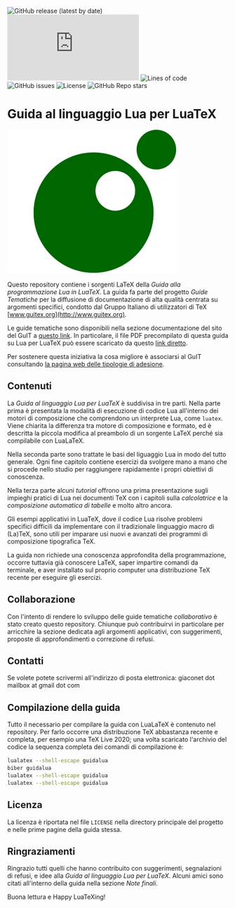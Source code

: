 ![GitHub release (latest by date)](https://img.shields.io/github/v/release/GuITeX/guidalua?label=current%20version)
![GitHub Workflow Status (event)](https://img.shields.io/github/workflow/status/GuITeX/guidalua/Compile%20LuaLaTeX%20main%20file%20guidalua.tex)
![Lines of code](https://img.shields.io/tokei/lines/github/GuITeX/guidalua)
![GitHub issues](https://img.shields.io/github/issues/GuITeX/guidalua)
![License](https://img.shields.io/badge/licence-LPPL%20%3E%3D1.3-green)
![GitHub Repo stars](https://img.shields.io/github/stars/GuITeX/guidalua?style=social)

Guida al linguaggio Lua per LuaTeX
==================================

![logo della guida tematica su Lua per LuaTeX](logoguidalua.svg)

Questo repository contiene i sorgenti LaTeX della *Guida alla programmazione Lua
in LuaTeX*. La guida fa parte del progetto *Guide Tematiche* per la diffusione
di documentazione di alta qualità centrata su argomenti specifici, condotto dal
Gruppo Italiano di utilizzatori di TeX [www.guitex.org](http://www.guitex.org).

Le guide tematiche sono disponibili nella sezione documentazione del sito del
GuIT a [questo link](https://www.guitex.org/home/it/documentazione). In
particolare, il file PDF precompilato di questa guida su Lua per LuaTeX può
essere scaricato da questo
[link diretto](http://www.guitex.org/home/images/doc/GuideGuIT/guidalua.pdf).

Per sostenere questa iniziativa la cosa migliore è associarsi al GuIT
consultando [la pagina web delle tipologie di
adesione](https://guitex.org/home/it/diventa-socio/associarsi-a-guit).

Contenuti
---------

La *Guida al linguaggio Lua per LuaTeX* è suddivisa in tre parti. Nella parte
prima è presentata la modalità di esecuzione di codice Lua all'interno dei
motori di composizione che comprendono un interprete Lua, come `luatex`. Viene
chiarita la differenza tra motore di composizione e formato, ed è descritta la
piccola modifica al preambolo di un sorgente LaTeX perché sia compilabile con
LuaLaTeX.

Nella seconda parte sono trattate le basi del liguaggio Lua in modo del tutto
generale. Ogni fine capitolo contiene esercizi da svolgere mano a mano che si
procede nello studio per raggiungere rapidamente i propri obiettivi di
conoscenza.

Nella terza parte alcuni *tutorial* offrono una prima presentazione sugli
impieghi pratici di Lua nei documenti TeX con i capitoli sulla *calcolatrice* e
la *composizione automatica di tabelle* e molto altro ancora.

Gli esempi applicativi in LuaTeX, dove il codice Lua risolve problemi specifici
difficili da implementare con il tradizionale linguaggio macro di (La)TeX, sono
utili per imparare usi nuovi e avanzati dei programmi di composizione
tipografica TeX.

La guida non richiede una conoscenza approfondita della programmazione, occorre
tuttavia già conoscere LaTeX, saper impartire comandi da terminale, e aver
installato sul proprio computer una distribuzione TeX recente per eseguire gli
esercizi.

Collaborazione
--------------

Con l'intento di rendere lo sviluppo delle guide tematiche *collaborativo* è
stato creato questo repository. Chiunque può contribuirvi in particolare per
arricchire la sezione dedicata agli argomenti applicativi, con suggerimenti,
proposte di approfondimenti o correzione di refusi.

Contatti
--------

Se volete potete scrivermi all'indirizzo di posta elettronica:
giaconet dot mailbox at gmail dot com

Compilazione della guida
------------------------

Tutto il necessario per compilare la guida con LuaLaTeX è contenuto nel
repository. Per farlo occorre una distribuzione TeX abbastanza recente e
completa, per esempio una TeX Live 2020; una volta scaricato l'archivio del
codice la sequenza completa dei comandi di compilazione è:

```bash
lualatex --shell-escape guidalua
biber guidalua
lualatex --shell-escape guidalua
lualatex --shell-escape guidalua
```

Licenza
-------

La licenza è riportata nel file `LICENSE` nella directory principale del
progetto e nelle prime pagine della guida stessa.

Ringraziamenti
--------------

Ringrazio tutti quelli che hanno contribuito con suggerimenti, segnalazioni di
refusi, e idee alla *Guida al linguaggio Lua per LuaTeX*. Alcuni amici sono
citati all'interno della guida nella sezione *Note finali*.

Buona lettura e Happy LuaTeXing!
